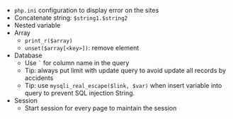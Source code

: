 - ```php.ini``` configuration to display error on the sites
- Concatenate string: ```$string1.$string2```
- Nested variable
- Array
  - ```print_r($array)```
  - ```unset($array[<key>])```: remove element
- Database 
  - Use ``` ` ``` for column name in the query
  - Tip: always put limit with update query to avoid update all records by accidents
  - Tip: use ```mysqli_real_escape($link, $var)``` when insert variable into query to prevent SQL injection String.
- Session 
  - Start session for every page to maintain the session